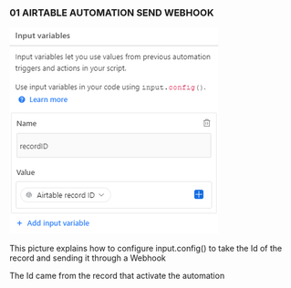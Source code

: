 ### 01 AIRTABLE AUTOMATION SEND WEBHOOK

![Alt text](image.png)

This picture explains how to configure input.config() to take the Id of the record and sending it through a Webhook

The Id came from the record that activate the automation
